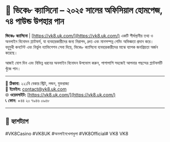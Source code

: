 # 🎰 ভিকে৮ ক্যাসিনো – ২০২৫ সালের অফিসিয়াল হোমপেজ, ৭৪ পাউন্ড উপহার পান

**ভিকে৮ ক্যাসিনো** | [https://vk8.uk.com/](https://vk8.uk.com/) একটি শীর্ষস্থানীয় তথ্য ও অনলাইন বিনোদন প্ল্যাটফর্ম, যা ব্যবহারকারীদের জন্য নিরাপদ, দ্রুত এবং মানসম্পন্ন গেমিং অভিজ্ঞতা প্রদান করে।  
বহুমুখী কনটেন্ট এবং নির্ভুল ন্যাভিগেশন সেবা দিয়ে, ভিকে৮ ক্যাসিনো ব্যবহারকারীদের মাঝে ব্যাপক জনপ্রিয়তা অর্জন করেছে।

আজই যোগ দিন এবং বিভিন্ন ধরনের অনলাইন বিনোদন উপভোগ করুন, পাশাপাশি সহজেই আপনার পছন্দের প্ল্যাটফর্মটি খুঁজে পান।

---

📍 **ঠিকানা:** ২২১বি বেকার স্ট্রিট, লন্ডন, যুক্তরাজ্য  
📧 **ইমেইল:** contact@vk8.uk.com  
🌐 **ওয়েবসাইট:** [https://vk8.uk.com/](https://vk8.uk.com/)  
📞 **ফোন:** +৪৪ ২০ ৭৯৪৬ ০৯৫৮  

---

## 🔖 হ্যাশট্যাগ
#VK8Casino #VK8UK #অনলাইনখেলাধুলা #VK8Official# VK8
VK8 
